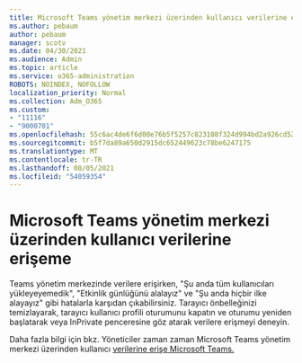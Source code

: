 ```yaml
---
title: Microsoft Teams yönetim merkezi üzerinden kullanıcı verilerine erişeme
ms.author: pebaum
author: pebaum
manager: scotv
ms.date: 04/30/2021
ms.audience: Admin
ms.topic: article
ms.service: o365-administration
ROBOTS: NOINDEX, NOFOLLOW
localization_priority: Normal
ms.collection: Adm_O365
ms.custom:
- "11116"
- "9000701"
ms.openlocfilehash: 55c6ac4de6f6d00e76b5f5257c823108f324d994bd2a926cd52ba6dfa6158b4a
ms.sourcegitcommit: b5f7da89a650d2915dc652449623c78be6247175
ms.translationtype: MT
ms.contentlocale: tr-TR
ms.lasthandoff: 08/05/2021
ms.locfileid: "54059354"
---
```

# <a name="cant-access-user-data-via-the-microsoft-teams-admin-center"></a>Microsoft Teams yönetim merkezi üzerinden kullanıcı verilerine erişeme

Teams yönetim merkezinde verilere erişirken, "Şu anda tüm kullanıcıları yükleyeyemedik", "Etkinlik günlüğünü alalayız" ve "Şu anda hiçbir ilke alayayız" gibi hatalarla karşıdan çıkabilirsiniz. Tarayıcı önbelleğinizi temizlayarak, tarayıcı kullanıcı profili oturumunu kapatın ve oturumu yeniden başlatarak veya InPrivate penceresine göz atarak verilere erişmeyi deneyin. 

Daha fazla bilgi için bkz. Yöneticiler zaman zaman Microsoft Teams yönetim merkezi üzerinden kullanıcı [verilerine erişe Microsoft Teams.](https://docs.microsoft.com/microsoftteams/troubleshoot/teams-administration/cannot-access-admin-center)